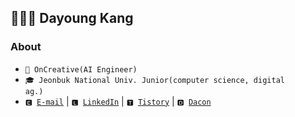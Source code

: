 ## 👩🏻‍💻 Dayoung Kang
### About
- <code>🏢 OnCreative(AI Engineer)</code>
- <code>🎓 Jeonbuk National Univ. Junior(computer science, digital ag.)</code>
- <code>🅴 [E-mail](mailto:kallzero1008@jbnu.ac.kr)</code> | <code>🅻 [LinkedIn](https://www.linkedin.com/in/riverallzero/)</code> | <code>🆃 [Tistory](https://riverallzero.tistory.com/)</code> | <code>🅳 [Dacon](https://dacon.io/myprofile/452547/home)</code> 

